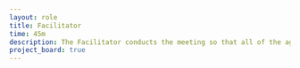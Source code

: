 ```yaml
---
layout: role
title: Facilitator
time: 45m
description: The Facilitator conducts the meeting so that all of the agenda items are finished within the allotted time.
project_board: true
---
```

